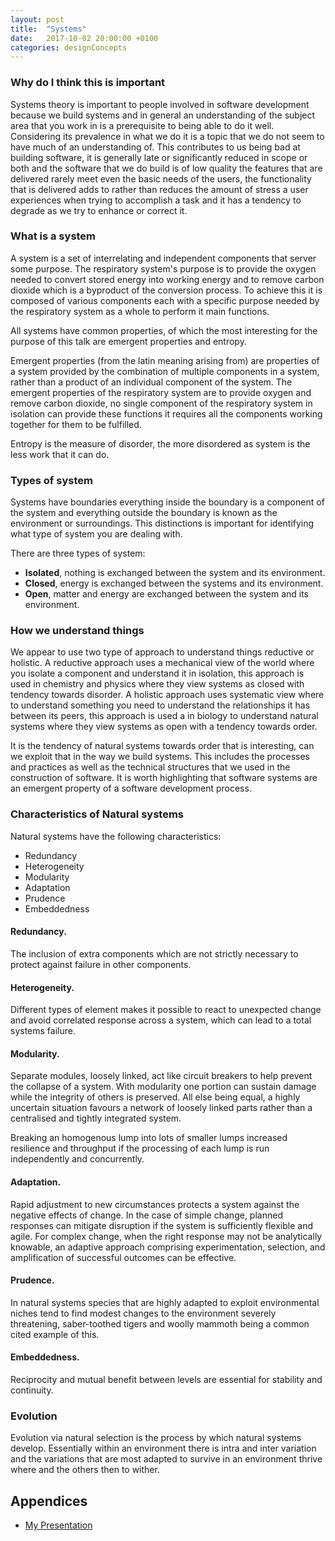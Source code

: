```yaml
---
layout: post
title:  "Systems"
date:   2017-10-02 20:00:00 +0100
categories: designConcepts
---
```


### Why do I think this is important

Systems theory is important to people involved in software development because we build systems and in general an understanding of the subject area that you work in is a prerequisite to being able to do it well. Considering its prevalence in what we do it is a topic that we do not seem to have much of an understanding of.  This contributes to us being bad at building software, it is generally late or significantly reduced in scope or both and the software that we do build is of low quality the features that are delivered rarely meet even the basic needs of the users, the functionality that is delivered adds to rather than reduces the amount of stress a user experiences when trying to accomplish a task and it has a tendency to degrade as we try to enhance or correct it.


### What is a system

A system is a set of interrelating and independent components that server some purpose.  The respiratory system's purpose is to provide the oxygen needed to convert stored energy into working energy and to remove carbon dioxide which is a byproduct of the conversion process.  To achieve this it is composed of various components each with a specific purpose needed by the respiratory system as a whole to perform it main functions.  

All systems have common properties, of which the most interesting for the purpose of this talk are emergent properties and entropy.

Emergent properties (from the latin meaning arising from) are properties of a system provided by the combination of multiple components in a system, rather than a product of an individual component of the system.  The emergent properties of the respiratory system are to provide oxygen and remove carbon dioxide, no single component of the respiratory system in isolation can provide these functions it requires all the components working together for them to be fulfilled.

Entropy is the measure of disorder, the more disordered as system is the less work that it can do.


### Types of system

Systems have boundaries everything inside the boundary is a component of the system and everything outside the boundary is known as the environment or surroundings. This distinctions is important for identifying what type of system you are dealing with.  

There are three types of system:

* **Isolated**, nothing is exchanged between the system and its environment.
* **Closed**, energy is exchanged between the systems and its environment.
* **Open**, matter and energy are exchanged between the system and its environment.


### How we understand things

We appear to use two type of approach to understand things reductive or holistic.  A reductive approach uses a mechanical view of the world where you isolate a component and understand it in isolation, this approach is used in chemistry and physics where they view systems as closed with tendency towards disorder.  A holistic approach uses systematic view where to understand something you need to understand the relationships it has between its peers, this approach is used a in biology to understand natural systems where they view systems as open with a tendency towards order.

It is the tendency of natural systems towards order that is interesting, can we exploit that in the way we build systems.  This includes the processes and practices as well as the technical structures that we used in the construction of software.  It is worth highlighting that software systems are an emergent property of a software development process.



### Characteristics of Natural systems

Natural systems have the following characteristics:

* Redundancy
* Heterogeneity
* Modularity
* Adaptation
* Prudence
* Embeddedness


#### Redundancy.

The inclusion of extra components which are not strictly necessary to protect against failure in other components.


#### Heterogeneity.

Different types of element makes it possible to react to unexpected change and avoid correlated response across a system, which can lead to a total systems failure.


#### Modularity.

Separate modules, loosely linked, act like circuit breakers to help prevent the collapse of a system. With modularity one portion can sustain damage while the integrity of others is preserved. All else being equal, a highly uncertain situation favours a network of loosely linked parts rather than a centralised and tightly integrated system.

Breaking an homogenous lump into lots of smaller lumps increased resilience and throughput if the processing of each lump is run independently and concurrently.


#### Adaptation.

Rapid adjustment to new circumstances protects a system against the negative effects of change. In the case of simple change, planned responses can mitigate disruption if the system is sufficiently flexible and agile. For complex change, when the right response may not be analytically knowable, an adaptive approach comprising experimentation, selection, and amplification of successful outcomes can be effective.


#### Prudence.

In natural systems species that are highly adapted to exploit environmental niches tend to find modest changes to the environment severely threatening, saber-toothed tigers and woolly mammoth being a common cited example of this.


#### Embeddedness.

Reciprocity and mutual benefit between levels are essential for stability and continuity.


### Evolution

Evolution via natural selection is the process by which natural systems develop.  Essentially within an environment there is intra and inter variation and the variations that are most adapted to survive in an environment thrive where and the others then to wither.


## Appendices

* [My Presentation](/presentations/systems)
